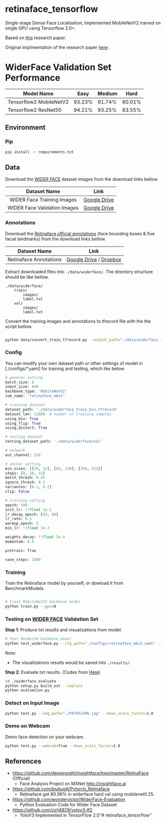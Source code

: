 # retinaface_tensorflow
Single-stage Dense Face Localisation, Implemented MobileNetV2 trained on single GPU using Tensorflow 2.0+.

Based on [this](https://arxiv.org/abs/1905.00641) research paper.

Original implimentation of the research paper [here](https://github.com/deepinsight/insightface/tree/master/RetinaFace) .

# WiderFace Validation Set Performance 
| Model Name          | Easy   | Medium | Hard   |
|---------------------|--------|--------|--------|
| Tensorflow2 MobileNetV2 | 93.23% | 91.74% | 80.01% |
| Tensorflow2 ResNet50 | 94.21% | 93.25% | 83.55% |

## Environment

### Pip

```bash
pip install -r requirements.txt
```

## Data
Download the [WIDER FACE](http://shuoyang1213.me/WIDERFACE/index.html) dataset images from the download links bellow.

| Dataset Name | Link |
|:------------:|:----------:|
| WIDER Face Training Images | [Google Drive](https://drive.google.com/file/d/0B6eKvaijfFUDQUUwd21EckhUbWs/view?usp=sharing) |
| WIDER Face Validation Images | [Google Drive](https://drive.google.com/file/d/0B6eKvaijfFUDd3dIRmpvSk8tLUk/view?usp=sharing) |

### Annotations
Download the [Retinaface official annotations](https://github.com/deepinsight/insightface/tree/master/RetinaFace#Data) (face bounding boxes & five facial landmarks) from the download links bellow.

| Dataset Name | Link |
|:------------:|:----------:|
| Retinaface Annotations | [Google Drive](https://drive.google.com/file/d/1vgCABX1JI3NGBzsHxwBXlmRjaLV3NIsG/view?usp=sharing) / [Dropbox](https://www.dropbox.com/s/7j70r3eeepe4r2g/retinaface_gt_v1.1.zip?dl=0) |


Extract downloaded files into `./data/widerface/`. The directory structure should be like bellow.
```
./data/widerface/
    train/
        images/
        label.txt
    val/
        images/
        label.txt
```

Convert the training images and annotations to tfrecord file with the the script bellow.
```bash

python data/convert_train_tfrecord.py --output_path="./data/widerface_train_bin.tfrecord" --is_binary=True
```


### Config
You can modify your own dataset path or other settings of model in [./configs/*.yaml] for training and testing, which like below.


```python
# general setting
batch_size: 8
input_size: 640
backbone_type: 'MobileNetV2' 
sub_name: 'retinaface_mbv2'

# training dataset
dataset_path: './data/widerface_train_bin.tfrecord'
dataset_len: 12880  # number of training samples
using_bin: True
using_flip: True
using_distort: True

# testing dataset
testing_dataset_path: './data/widerface/val'

# network
out_channel: 256

# anchor setting
min_sizes: [[16, 32], [64, 128], [256, 512]]
steps: [8, 16, 32]
match_thresh: 0.45
ignore_thresh: 0.3
variances: [0.1, 0.2]
clip: False

# training setting
epoch: 100
init_lr: !!float 1e-2
lr_decay_epoch: [50, 68]
lr_rate: 0.1
warmup_epoch: 5
min_lr: !!float 1e-3

weights_decay: !!float 5e-4
momentum: 0.9

pretrain: True

save_steps: 2000
```

### Training


Train the Retinaface model by yourself, or dowload it from BenchmarkModels.
```bash

# train MobileNetV2 backbone model
python train.py --gpu=0
```


### Testing on [WIDER FACE](http://shuoyang1213.me/WIDERFACE/index.html) Validation Set

**Step 1**: Produce txt results and visualizations from model.
```bash
# Test ResNet50 backbone model
python test_widerface.py --cfg_path="./configs/retinaface_mbv2.yaml" --gpu=0
```

Note:
- The visualizations results would be saved into `./results/`.

**Step 2**: Evaluate txt results. (Codes from [Here](https://github.com/wondervictor/WiderFace-Evaluation))
```bash
cd ./widerface_evaluate
python setup.py build_ext --inplace
python evaluation.py
```

### Detect on Input Image

```bash
python test.py --img_path="./PATHtoIMG.jpg" --down_scale_factor=1.0
```

### Demo on Webcam

Demo face detection on your webcam.
```bash
python test.py --webcam=True --down_scale_factor=1.0
```


## References


- https://github.com/deepinsight/insightface/tree/master/RetinaFace (Official)
    - Face Analysis Project on MXNet http://insightface.ai
- https://github.com/biubug6/Pytorch_Retinaface
    - Retinaface get 80.99% in widerface hard val using mobilenet0.25.
- https://github.com/wondervictor/WiderFace-Evaluation
    - Python Evaluation Code for Wider Face Dataset
- https://github.com/zzh8829/yolov3-tf2
    - YoloV3 Implemented in TensorFlow 2.0"# retinaface_tensorflow" 

